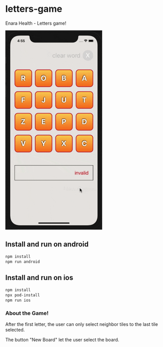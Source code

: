 # letters-game
Enara Health - Letters game!


<img src="./src/assets/demo.gif" alt="demo" width="60%"/>

## Install and run on android
```
npm install
npm run android
```

## Install and run on ios
```
npm install
npx pod-install
npm run ios
```

### About the Game!
After the first letter, the user can only select neighbor tiles to the last tile selected.

The button "New Board" let the user select the board.